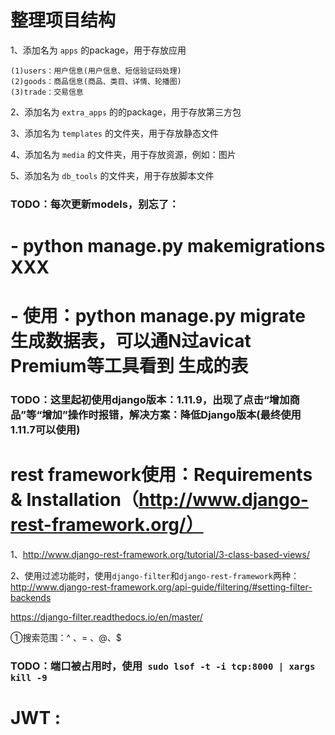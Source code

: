 # 整理项目结构

1、添加名为 `apps` 的package，用于存放应用

    (1)users：用户信息(用户信息、短信验证码处理)
    (2)goods：商品信息(商品、类目、详情、轮播图)
    (3)trade：交易信息

2、添加名为 `extra_apps` 的的package，用于存放第三方包

3、添加名为 `templates` 的文件夹，用于存放静态文件

4、添加名为 `media` 的文件夹，用于存放资源，例如：图片

5、添加名为 `db_tools` 的文件夹，用于存放脚本文件

### TODO：每次更新models，别忘了：
#   - python manage.py makemigrations XXX
#   - 使用：python manage.py migrate 生成数据表，可以通N过avicat Premium等工具看到        生成的表

### TODO：这里起初使用django版本：1.11.9，出现了点击“增加商品”等“增加”操作时报错，解决方案：降低Django版本(最终使用1.11.7可以使用)

# rest framework使用：Requirements & Installation（http://www.django-rest-framework.org/）

1、http://www.django-rest-framework.org/tutorial/3-class-based-views/

2、使用过滤功能时，使用`django-filter`和`django-rest-framework`两种：http://www.django-rest-framework.org/api-guide/filtering/#setting-filter-backends

https://django-filter.readthedocs.io/en/master/

①搜索范围：^ 、= 、@、$

### TODO：端口被占用时，使用` sudo lsof -t -i tcp:8000 | xargs kill -9`

# JWT : 
